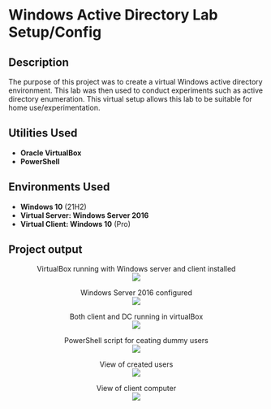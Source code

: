 <h1>Windows Active Directory Lab Setup/Config</h1>

<h2>Description</h2>
The purpose of this project was to create a virtual Windows active directory environment. This lab was then used to conduct experiments such as active directory enumeration. This virtual setup allows this lab to be suitable for home use/experimentation.
<br />


<h2>Utilities Used</h2>

- <b>Oracle VirtualBox</b> 
- <b>PowerShell</b>

<h2>Environments Used </h2>

- <b>Windows 10</b> (21H2)
- <b>Virtual Server: Windows Server 2016</b>
- <b>Virtual Client: Windows 10</b> (Pro)

<h2>Project output</h2>

<p align="center">
VirtualBox running with Windows server and client installed<br/>
<img src="https://i.imgur.com/xtqrV32.jpg"/>
<br />

<p align="center">
Windows Server 2016 configured<br/>
<img src="https://i.imgur.com/VPlzp4d.jpg"/>
<br />

<p align="center">
Both client and DC running in virtualBox<br/>
<img src="https://i.imgur.com/5rKoQRt.jpg"/>
<br />

<p align="center">
PowerShell script for ceating dummy users<br/>
<img src="https://i.imgur.com/03suBVj.jpg"/>
<br />

<p align="center">
View of created users<br/>
<img src="https://i.imgur.com/6MUi8nQ.jpg"/>
<br />

<p align="center">
View of client computer<br/>
<img src="https://i.imgur.com/w2LBVpx.jpg"/>
<br />

</p>

<!--
 ```diff
- text in red
+ text in green
! text in orange
# text in gray
@@ text in purple (and bold)@@
```
--!>
